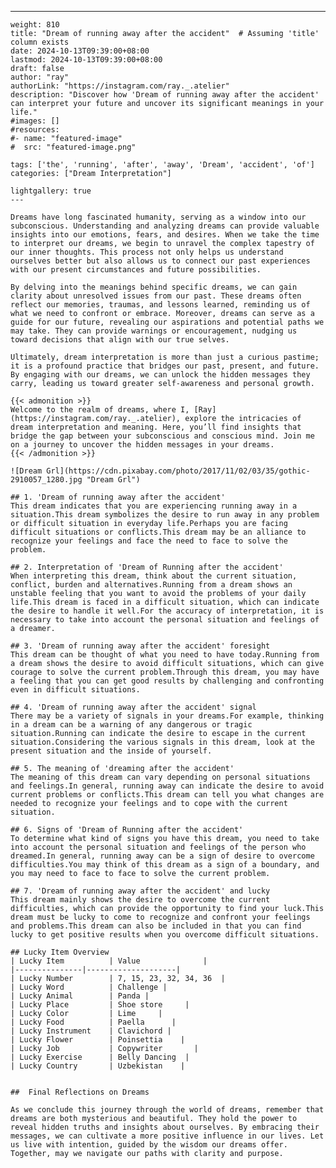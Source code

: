 ---
    weight: 810
    title: "Dream of running away after the accident"  # Assuming 'title' column exists
    date: 2024-10-13T09:39:00+08:00
    lastmod: 2024-10-13T09:39:00+08:00
    draft: false
    author: "ray"
    authorLink: "https://instagram.com/ray._.atelier"
    description: "Discover how 'Dream of running away after the accident' can interpret your future and uncover its significant meanings in your life."
    #images: []
    #resources:
    #- name: "featured-image"
    #  src: "featured-image.png"
    
    tags: ['the', 'running', 'after', 'away', 'Dream', 'accident', 'of']
    categories: ["Dream Interpretation"]
    
    lightgallery: true
    ---
    
    Dreams have long fascinated humanity, serving as a window into our subconscious. Understanding and analyzing dreams can provide valuable insights into our emotions, fears, and desires. When we take the time to interpret our dreams, we begin to unravel the complex tapestry of our inner thoughts. This process not only helps us understand ourselves better but also allows us to connect our past experiences with our present circumstances and future possibilities.
    
    By delving into the meanings behind specific dreams, we can gain clarity about unresolved issues from our past. These dreams often reflect our memories, traumas, and lessons learned, reminding us of what we need to confront or embrace. Moreover, dreams can serve as a guide for our future, revealing our aspirations and potential paths we may take. They can provide warnings or encouragement, nudging us toward decisions that align with our true selves.
    
    Ultimately, dream interpretation is more than just a curious pastime; it is a profound practice that bridges our past, present, and future. By engaging with our dreams, we can unlock the hidden messages they carry, leading us toward greater self-awareness and personal growth.
    
    {{< admonition >}}
    Welcome to the realm of dreams, where I, [Ray](https://instagram.com/ray._.atelier), explore the intricacies of dream interpretation and meaning. Here, you’ll find insights that bridge the gap between your subconscious and conscious mind. Join me on a journey to uncover the hidden messages in your dreams.
    {{< /admonition >}}
    
    ![Dream Grl](https://cdn.pixabay.com/photo/2017/11/02/03/35/gothic-2910057_1280.jpg "Dream Grl")
    
    ## 1. 'Dream of running away after the accident'
    This dream indicates that you are experiencing running away in a situation.This dream symbolizes the desire to run away in any problem or difficult situation in everyday life.Perhaps you are facing difficult situations or conflicts.This dream may be an alliance to recognize your feelings and face the need to face to solve the problem.
    
    ## 2. Interpretation of 'Dream of Running after the accident'
    When interpreting this dream, think about the current situation, conflict, burden and alternatives.Running from a dream shows an unstable feeling that you want to avoid the problems of your daily life.This dream is faced in a difficult situation, which can indicate the desire to handle it well.For the accuracy of interpretation, it is necessary to take into account the personal situation and feelings of a dreamer.
    
    ## 3. 'Dream of running away after the accident' foresight
    This dream can be thought of what you need to have today.Running from a dream shows the desire to avoid difficult situations, which can give courage to solve the current problem.Through this dream, you may have a feeling that you can get good results by challenging and confronting even in difficult situations.
    
    ## 4. 'Dream of running away after the accident' signal
    There may be a variety of signals in your dreams.For example, thinking in a dream can be a warning of any dangerous or tragic situation.Running can indicate the desire to escape in the current situation.Considering the various signals in this dream, look at the present situation and the inside of yourself.
    
    ## 5. The meaning of 'dreaming after the accident'
    The meaning of this dream can vary depending on personal situations and feelings.In general, running away can indicate the desire to avoid current problems or conflicts.This dream can tell you what changes are needed to recognize your feelings and to cope with the current situation.
    
    ## 6. Signs of 'Dream of Running after the accident'
    To determine what kind of signs you have this dream, you need to take into account the personal situation and feelings of the person who dreamed.In general, running away can be a sign of desire to overcome difficulties.You may think of this dream as a sign of a boundary, and you may need to face to face to solve the current problem.
    
    ## 7. 'Dream of running away after the accident' and lucky
    This dream mainly shows the desire to overcome the current difficulties, which can provide the opportunity to find your luck.This dream must be lucky to come to recognize and confront your feelings and problems.This dream can also be included in that you can find lucky to get positive results when you overcome difficult situations.
    
    ## Lucky Item Overview
    | Lucky Item          | Value              |
    |---------------|--------------------|
    | Lucky Number        | 7, 15, 23, 32, 34, 36  |
    | Lucky Word          | Challenge |
    | Lucky Animal        | Panda |
    | Lucky Place         | Shoe store     |
    | Lucky Color         | Lime     |
    | Lucky Food          | Paella      |
    | Lucky Instrument    | Clavichord |
    | Lucky Flower        | Poinsettia    |
    | Lucky Job           | Copywriter       |
    | Lucky Exercise      | Belly Dancing  |
    | Lucky Country       | Uzbekistan    |
    
    
    ##  Final Reflections on Dreams
    
    As we conclude this journey through the world of dreams, remember that dreams are both mysterious and beautiful. They hold the power to reveal hidden truths and insights about ourselves. By embracing their messages, we can cultivate a more positive influence in our lives. Let us live with intention, guided by the wisdom our dreams offer. Together, may we navigate our paths with clarity and purpose.
    